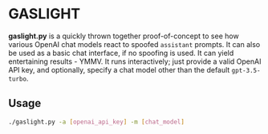 # GASLIGHT
**gaslight.py** is a quickly thrown together proof-of-concept to see how various OpenAI chat models react to spoofed `assistant` prompts. It can also be used as a basic chat interface, if no spoofing is used. It can yield entertaining results - YMMV. It runs interactively; just provide a valid OpenAI API key, and optionally, specify a chat model other than the default `gpt-3.5-turbo`.

## Usage
```sh
./gaslight.py -a [openai_api_key] -m [chat_model]
```
